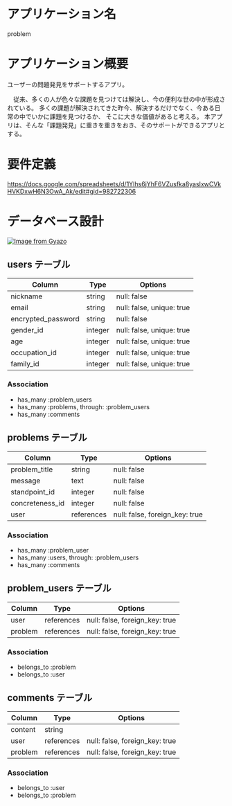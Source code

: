 # アプリケーション名
problem
# アプリケーション概要
ユーザーの問題発見をサポートするアプリ。

　従来、多くの人が色々な課題を見つけては解決し、今の便利な世の中が形成されている。
多くの課題が解決されてきた昨今、解決するだけでなく、今ある日常の中でいかに課題を見つけるか、
そこに大きな価値があると考える。
本アプリは、そんな「課題発見」に重きを重きをおき、そのサポートができるアプリとする。

# 要件定義
https://docs.google.com/spreadsheets/d/1YIhs6jYhF6VZusfka8yasIxwCVkHVKDxwH6N3OwA_Ak/edit#gid=982722306

# データベース設計
[![Image from Gyazo](https://i.gyazo.com/8cc9a52f3f6ccd9d4ab4c6c181e3b781.png)](https://gyazo.com/8cc9a52f3f6ccd9d4ab4c6c181e3b781)
## users テーブル
| Column                 | Type     | Options                   |
| -----------------------| -------- | ------------------------- |
| nickname               | string   | null: false               |
| email                  | string   | null: false, unique: true |
| encrypted_password     | string   | null: false               |
| gender_id              | integer  | null: false, unique: true |
| age                    | integer  | null: false, unique: true |
| occupation_id          | integer  | null: false, unique: true |
| family_id              | integer  | null: false, unique: true |

### Association

- has_many :problem_users
- has_many :problems, through: :problem_users
- has_many :comments

## problems テーブル

| Column                 | Type       | Options                        |
| ---------------------- | ---------- | ------------------------------ |
| problem_title          | string     | null: false                    |
| message                | text       | null: false                    |
| standpoint_id          | integer    | null: false                    |
| concreteness_id        | integer    | null: false                    |
| user                   | references | null: false, foreign_key: true |


### Association

- has_many :problem_user
- has_many :users, through: :problem_users
- has_many :comments


## problem_users テーブル

| Column  | Type       | Options                        |
| ------- | ---------- | ------------------------------ |
| user    | references | null: false, foreign_key: true |
| problem | references | null: false, foreign_key: true |

### Association

- belongs_to :problem
- belongs_to :user


## comments テーブル

| Column        | Type       | Options                        |
| ------------- | ---------- | ------------------------------ |
| content       | string     |                                |
| user          | references | null: false, foreign_key: true |
| problem       | references | null: false, foreign_key: true |

### Association

- belongs_to :user
- belongs_to :problem